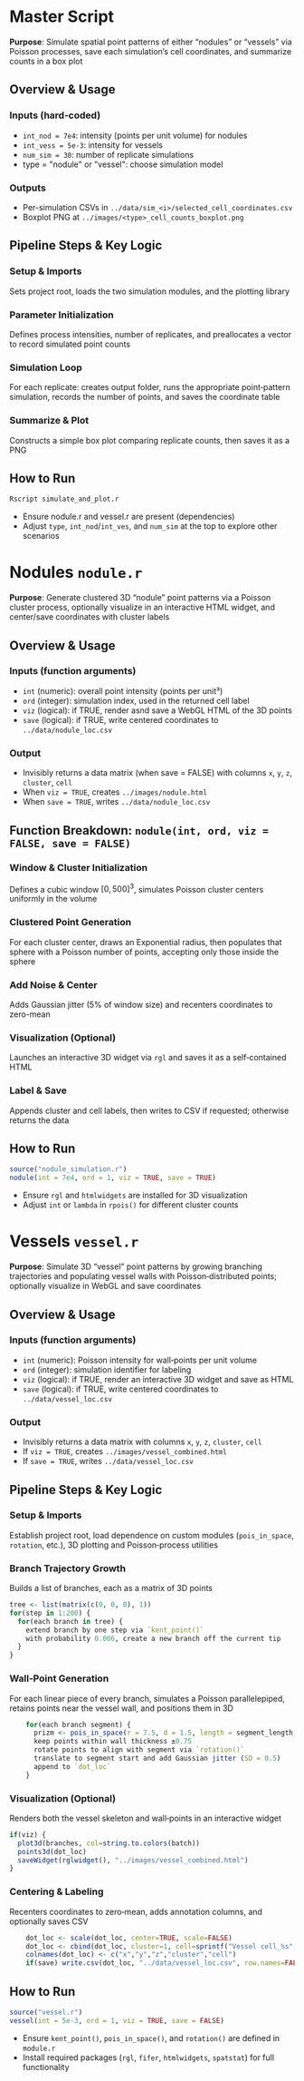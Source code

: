 # Master Script
**Purpose**: Simulate spatial point patterns of either “nodules” or “vessels” via Poisson processes, save each simulation’s cell coordinates, and summarize counts in a box plot

## Overview & Usage
### Inputs (hard‑coded)
+ `int_nod = 7e4`: intensity (points per unit volume) for nodules
+ `int_vess = 5e-3`: intensity for vessels
+ `num_sim = 30`: number of replicate simulations
+ type = "nodule" or "vessel": choose simulation model

### Outputs
+ Per-simulation CSVs in `../data/sim_<i>/selected_cell_coordinates.csv`
+ Boxplot PNG at `../images/<type>_cell_counts_boxplot.png`

## Pipeline Steps & Key Logic
### Setup & Imports
Sets project root, loads the two simulation modules, and the plotting library

### Parameter Initialization
Defines process intensities, number of replicates, and preallocates a vector to record simulated point counts

### Simulation Loop
For each replicate: creates output folder, runs the appropriate point‐pattern simulation, records the number of points, and saves the coordinate table

### Summarize & Plot
Constructs a simple box plot comparing replicate counts, then saves it as a PNG

## How to Run
```bash
Rscript simulate_and_plot.r
```
+ Ensure nodule.r and vessel.r are present (dependencies)
+ Adjust `type`, `int_nod`/`int_ves`, and `num_sim` at the top to explore other scenarios

# Nodules `nodule.r`
**Purpose**: Generate clustered 3D “nodule” point patterns via a Poisson cluster process, optionally visualize in an interactive HTML widget, and center/save coordinates with cluster labels

## Overview & Usage
### Inputs (function arguments)
+ `int` (numeric): overall point intensity (points per unit³)
+ `ord` (integer): simulation index, used in the returned cell label
+ `viz` (logical): if TRUE, render asnd save a WebGL HTML of the 3D points
+ `save` (logical): if TRUE, write centered coordinates to `../data/nodule_loc.csv`

### Output
+ Invisibly returns a data matrix (when save = FALSE) with columns `x`, `y`, `z`, `cluster`, `cell`
+ When `viz = TRUE`, creates `../images/nodule.html`
+ When `save = TRUE`, writes `../data/nodule_loc.csv`

## Function Breakdown: `nodule(int, ord, viz = FALSE, save = FALSE)`
### Window & Cluster Initialization
Defines a cubic window $[0,500]^3$, simulates Poisson cluster centers uniformly in the volume

### Clustered Point Generation
For each cluster center, draws an Exponential radius, then populates that sphere with a Poisson number of points, accepting only those inside the sphere

### Add Noise & Center
Adds Gaussian jitter (5% of window size) and recenters coordinates to zero-mean

### Visualization (Optional)
Launches an interactive 3D widget via `rgl` and saves it as a self‑contained HTML

### Label & Save
Appends cluster and cell labels, then writes to CSV if requested; otherwise returns the data

## How to Run
```r
source("nodule_simulation.r")
nodule(int = 7e4, ord = 1, viz = TRUE, save = TRUE)
```

+ Ensure `rgl` and `htmlwidgets` are installed for 3D visualization
+ Adjust `int` or `lambda` in `rpois()` for different cluster counts

# Vessels `vessel.r`
**Purpose**: Simulate 3D “vessel” point patterns by growing branching trajectories and populating vessel walls with Poisson‐distributed points; optionally visualize in WebGL and save coordinates

## Overview & Usage
### Inputs (function arguments)
+ `int` (numeric): Poisson intensity for wall‐points per unit volume
+ `ord` (integer): simulation identifier for labeling
+ `viz` (logical): if TRUE, render an interactive 3D widget and save as HTML
+ `save` (logical): if TRUE, write centered coordinates to `../data/vessel_loc.csv`

### Output
+ Invisibly returns a data matrix with columns `x`, `y`, `z`, `cluster`, `cell`
+ If `viz = TRUE`, creates `../images/vessel_combined.html`
+ If `save = TRUE`, writes `../data/vessel_loc.csv`

## Pipeline Steps & Key Logic
### Setup & Imports
Establish project root, load dependence on custom modules (`pois_in_space`, `rotation`, etc.), 3D plotting and Poisson‐process utilities

### Branch Trajectory Growth
Builds a list of branches, each as a matrix of 3D points
```r
tree <- list(matrix(c(0, 0, 0), 1))
for(step in 1:200) {
  for(each branch in tree) {
    extend branch by one step via `kent_point()`
    with probability 0.006, create a new branch off the current tip
  }
}
```

### Wall‐Point Generation
For each linear piece of every branch, simulates a Poisson parallelepiped, retains points near the vessel wall, and positions them in 3D
```r
    for(each branch segment) {
      prizm <- pois_in_space(r = 7.5, d = 1.5, length = segment_length, lambda = int)
      keep points within wall thickness ±0.75
      rotate points to align with segment via `rotation()`
      translate to segment start and add Gaussian jitter (SD = 0.5)
      append to `dot_loc`
    }
```

### Visualization (Optional)
Renders both the vessel skeleton and wall‐points in an interactive widget
```r
if(viz) {
  plot3d(branches, col=string.to.colors(batch))
  points3d(dot_loc)
  saveWidget(rglwidget(), "../images/vessel_combined.html")
}
```

### Centering & Labeling
Recenters coordinates to zero‐mean, adds annotation columns, and optionally saves CSV
```r
    dot_loc <- scale(dot_loc, center=TRUE, scale=FALSE)
    dot_loc <- cbind(dot_loc, cluster=1, cell=sprintf("Vessel cell_%s", ord))
    colnames(dot_loc) <- c("x","y","z","cluster","cell")
    if(save) write.csv(dot_loc, "../data/vessel_loc.csv", row.names=FALSE)
```

## How to Run
```r
source("vessel.r")
vessel(int = 5e-3, ord = 1, viz = TRUE, save = FALSE)
```
+ Ensure `kent_point()`, `pois_in_space()`, and `rotation()` are defined in `module.r`
+ Install required packages (`rgl`, `fifer`, `htmlwidgets`, `spatstat`) for full functionality